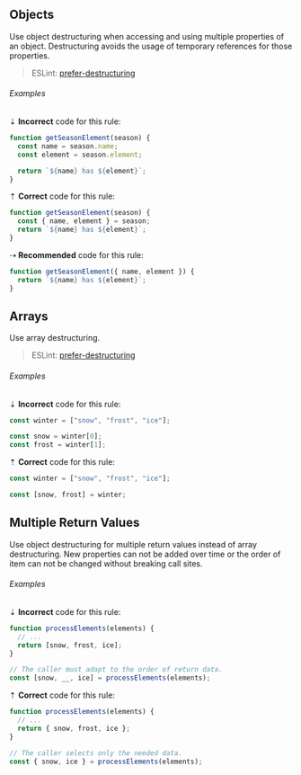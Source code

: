 <!--lint disable no-duplicate-headings-->

## Objects

Use object destructuring when accessing and using multiple properties of an object. Destructuring avoids the usage of temporary references for those properties.

> ESLint: [prefer-destructuring][eslint/prefer-destructuring]

###### Examples

⇣ **Incorrect** code for this rule:

```js
function getSeasonElement(season) {
  const name = season.name;
  const element = season.element;

  return `${name} has ${element}`;
}
```

⇡ **Correct** code for this rule:

```js
function getSeasonElement(season) {
  const { name, element } = season;
  return `${name} has ${element}`;
}
```

⇢ **Recommended** code for this rule:

```js
function getSeasonElement({ name, element }) {
  return `${name} has ${element}`;
}
```

## Arrays

Use array destructuring.

> ESLint: [prefer-destructuring][eslint/prefer-destructuring]

###### Examples

⇣ **Incorrect** code for this rule:

```js
const winter = ["snow", "frost", "ice"];

const snow = winter[0];
const frost = winter[1];
```

⇡ **Correct** code for this rule:

```js
const winter = ["snow", "frost", "ice"];

const [snow, frost] = winter;
```

## Multiple Return Values

Use object destructuring for multiple return values instead of array destructuring. New properties can not be added over time or the order of item can not be changed without breaking call sites.

###### Examples

⇣ **Incorrect** code for this rule:

```js
function processElements(elements) {
  // ...
  return [snow, frost, ice];
}

// The caller must adapt to the order of return data.
const [snow, __, ice] = processElements(elements);
```

⇡ **Correct** code for this rule:

```js
function processElements(elements) {
  // ...
  return { snow, frost, ice };
}

// The caller selects only the needed data.
const { snow, ice } = processElements(elements);
```

[eslint/prefer-destructuring]: https://eslint.org/docs/rules/prefer-destructuring
